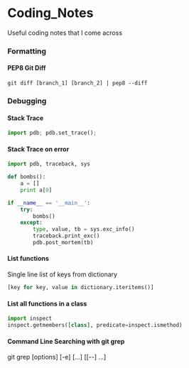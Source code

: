 # Coding_Notes
Useful coding notes that I come across

### Formatting

#### PEP8 Git Diff

```
git diff [branch_1] [branch_2] | pep8 --diff
```

### Debugging

#### Stack Trace
```python
import pdb; pdb.set_trace(); 
```
#### Stack Trace on error

```python
import pdb, traceback, sys

def bombs():
    a = []
    print a[0]

if __name__ == '__main__':
    try:
        bombs()
    except:
        type, value, tb = sys.exc_info()
        traceback.print_exc()
        pdb.post_mortem(tb)
```

#### List functions
Single line list of keys from dictionary
```python
[key for key, value in dictionary.iteritems()]
```
#### List all functions in a class
```python
import inspect
inspect.getmembers([class], predicate=inspect.ismethod)
```

#### Command Line Searching with git grep

git grep [options] [-e] <pattern> [<rev>...] [[--] <path>...]

<!---
run as root -s
exit root run 'exit'
import timeit #time functions
http://beyondgrep.com/ for grep text search tool
-->
